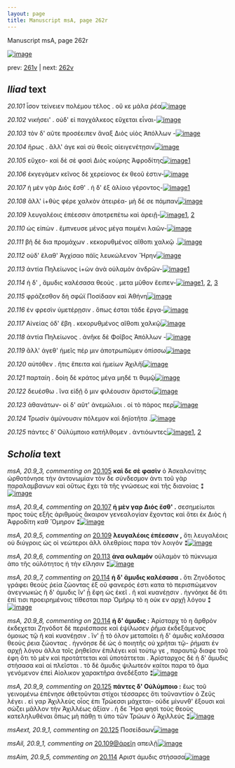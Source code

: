 ```yaml
---
layout: page
title: Manuscript msA, page 262r
---
```


Manuscript msA, page 262r

[![image](http://www.homermultitext.org/iipsrv?OBJ=IIP,1.0&FIF=/project/homer/pyramidal/deepzoom/hmt/vaimg/2017a/VA262RN_0432.tif&WID=100&CVT=JPEG)](http://www.homermultitext.org/ict2/?urn=urn:cite2:hmt:vaimg.2017a:VA262RN_0432)

prev:  [261v](../261v) | next:  [262v](../262v)

## *Iliad* text

*20.101* <a id="20.101"/> ἶσον τείνειεν πολέμου τέλος . οὔ κε μάλα ῥέα[![image](http://www.homermultitext.org/iipsrv?OBJ=IIP,1.0&FIF=/project/homer/pyramidal/deepzoom/hmt/vaimg/2017a/VA262RN_0432.tif&RGN=0.2050,0.1862,0.3989,0.02697&WID=1000&CVT=JPEG)](http://www.homermultitext.org/ict2/?urn=urn:cite2:hmt:vaimg.2017a:VA262RN_0432@0.2050,0.1862,0.3989,0.02697)

*20.102* <a id="20.102"/> νικήσει' . οὐδ' εἰ παγχάλκεος εὔχεται εἶναι-[![image](http://www.homermultitext.org/iipsrv?OBJ=IIP,1.0&FIF=/project/homer/pyramidal/deepzoom/hmt/vaimg/2017a/VA262RN_0432.tif&RGN=0.2074,0.2086,0.3989,0.02365&WID=1000&CVT=JPEG)](http://www.homermultitext.org/ict2/?urn=urn:cite2:hmt:vaimg.2017a:VA262RN_0432@0.2074,0.2086,0.3989,0.02365)

*20.103* <a id="20.103"/> τὸν δ' αῦτε προσέειπεν ἄναξ Διὸς υἱὸς Ἀπόλλων -[![image](http://www.homermultitext.org/iipsrv?OBJ=IIP,1.0&FIF=/project/homer/pyramidal/deepzoom/hmt/vaimg/2017a/VA262RN_0432.tif&RGN=0.2084,0.2284,0.4001,0.02697&WID=1000&CVT=JPEG)](http://www.homermultitext.org/ict2/?urn=urn:cite2:hmt:vaimg.2017a:VA262RN_0432@0.2084,0.2284,0.4001,0.02697)

*20.104* <a id="20.104"/> ἥρως . ἂλλ' άγε καὶ σὺ θεοῖς αἰειγενέτῃσιν[![image](http://www.homermultitext.org/iipsrv?OBJ=IIP,1.0&FIF=/project/homer/pyramidal/deepzoom/hmt/vaimg/2017a/VA262RN_0432.tif&RGN=0.2074,0.2492,0.4001,0.02393&WID=1000&CVT=JPEG)](http://www.homermultitext.org/ict2/?urn=urn:cite2:hmt:vaimg.2017a:VA262RN_0432@0.2074,0.2492,0.4001,0.02393)

*20.105* <a id="20.105"/> εὔχεο- καὶ δὲ σὲ φασὶ Διὸς κούρης Ἀφροδίτης[![image](http://www.homermultitext.org/iipsrv?OBJ=IIP,1.0&FIF=/project/homer/pyramidal/deepzoom/hmt/vaimg/2017a/VA262RN_0432.tif&RGN=0.2047,0.2642,0.4001,0.02766&WID=1000&CVT=JPEG)](http://www.homermultitext.org/ict2/?urn=urn:cite2:hmt:vaimg.2017a:VA262RN_0432@0.2047,0.2642,0.4001,0.02766)[1](#msA_20.9_3)

*20.106* <a id="20.106"/> ἐκγεγάμεν κεῖνος δὲ χερείονος ἐκ θεοῦ ἐστιν-[![image](http://www.homermultitext.org/iipsrv?OBJ=IIP,1.0&FIF=/project/homer/pyramidal/deepzoom/hmt/vaimg/2017a/VA262RN_0432.tif&RGN=0.2043,0.2831,0.4001,0.02766&WID=1000&CVT=JPEG)](http://www.homermultitext.org/ict2/?urn=urn:cite2:hmt:vaimg.2017a:VA262RN_0432@0.2043,0.2831,0.4001,0.02766)

*20.107* <a id="20.107"/> ἡ μὲν γὰρ Διός ἔσθ' . ἡ δ' ἐξ ἁλίοιο γέροντος-[![image](http://www.homermultitext.org/iipsrv?OBJ=IIP,1.0&FIF=/project/homer/pyramidal/deepzoom/hmt/vaimg/2017a/VA262RN_0432.tif&RGN=0.2017,0.3030,0.4001,0.02766&WID=1000&CVT=JPEG)](http://www.homermultitext.org/ict2/?urn=urn:cite2:hmt:vaimg.2017a:VA262RN_0432@0.2017,0.3030,0.4001,0.02766)[1](#msA_20.9_4)

*20.108* <a id="20.108"/> ἂλλ' ἰ+θὺς φέρε χαλκὸν ἀτειρέα- μὴ δέ σε πάμπαν[![image](http://www.homermultitext.org/iipsrv?OBJ=IIP,1.0&FIF=/project/homer/pyramidal/deepzoom/hmt/vaimg/2017a/VA262RN_0432.tif&RGN=0.2001,0.3216,0.4127,0.02794&WID=1000&CVT=JPEG)](http://www.homermultitext.org/ict2/?urn=urn:cite2:hmt:vaimg.2017a:VA262RN_0432@0.2001,0.3216,0.4127,0.02794)

*20.109* <a id="20.109"/> λευγαλέοις ἐπέεσσιν ἀποτρεπέτω καὶ ἀρειῇ-[![image](http://www.homermultitext.org/iipsrv?OBJ=IIP,1.0&FIF=/project/homer/pyramidal/deepzoom/hmt/vaimg/2017a/VA262RN_0432.tif&RGN=0.1947,0.3411,0.4022,0.02697&WID=1000&CVT=JPEG)](http://www.homermultitext.org/ict2/?urn=urn:cite2:hmt:vaimg.2017a:VA262RN_0432@0.1947,0.3411,0.4022,0.02697)[1](#msA_20.9_5), [2](#msAil_20.9_1)

*20.110* <a id="20.110"/> ὡς εἰπὼν . ἔμπνευσε μένος μέγα ποιμένι λαῶν-[![image](http://www.homermultitext.org/iipsrv?OBJ=IIP,1.0&FIF=/project/homer/pyramidal/deepzoom/hmt/vaimg/2017a/VA262RN_0432.tif&RGN=0.2014,0.3602,0.4215,0.02531&WID=1000&CVT=JPEG)](http://www.homermultitext.org/ict2/?urn=urn:cite2:hmt:vaimg.2017a:VA262RN_0432@0.2014,0.3602,0.4215,0.02531)

*20.111* <a id="20.111"/> βῆ δὲ δια προμάχων . κεκορυθμένος αἴθοπι χαλκῷ .[![image](http://www.homermultitext.org/iipsrv?OBJ=IIP,1.0&FIF=/project/homer/pyramidal/deepzoom/hmt/vaimg/2017a/VA262RN_0432.tif&RGN=0.2023,0.3769,0.4326,0.03098&WID=1000&CVT=JPEG)](http://www.homermultitext.org/ict2/?urn=urn:cite2:hmt:vaimg.2017a:VA262RN_0432@0.2023,0.3769,0.4326,0.03098)

*20.112* <a id="20.112"/> οὐδ' ἔλαθ' Ἀγχίσαο πάϊς λευκώλενον Ἥρην[![image](http://www.homermultitext.org/iipsrv?OBJ=IIP,1.0&FIF=/project/homer/pyramidal/deepzoom/hmt/vaimg/2017a/VA262RN_0432.tif&RGN=0.1993,0.3946,0.4326,0.03098&WID=1000&CVT=JPEG)](http://www.homermultitext.org/ict2/?urn=urn:cite2:hmt:vaimg.2017a:VA262RN_0432@0.1993,0.3946,0.4326,0.03098)

*20.113* <a id="20.113"/> ἀντία Πηλείωνος ἰ+ὼν ἀνὰ οὐλαμὸν ἀνδρῶν-[![image](http://www.homermultitext.org/iipsrv?OBJ=IIP,1.0&FIF=/project/homer/pyramidal/deepzoom/hmt/vaimg/2017a/VA262RN_0432.tif&RGN=0.1993,0.4147,0.4326,0.02877&WID=1000&CVT=JPEG)](http://www.homermultitext.org/ict2/?urn=urn:cite2:hmt:vaimg.2017a:VA262RN_0432@0.1993,0.4147,0.4326,0.02877)[1](#msA_20.9_6)

*20.114* <a id="20.114"/> ἡ δ' , ἄμυδις καλέσασα θεοὺς . μετα μῦθον ἔειπεν-[![image](http://www.homermultitext.org/iipsrv?OBJ=IIP,1.0&FIF=/project/homer/pyramidal/deepzoom/hmt/vaimg/2017a/VA262RN_0432.tif&RGN=0.2060,0.4342,0.4326,0.02628&WID=1000&CVT=JPEG)](http://www.homermultitext.org/ict2/?urn=urn:cite2:hmt:vaimg.2017a:VA262RN_0432@0.2060,0.4342,0.4326,0.02628)[1](#msA_20.9_8), [2](#msA_20.9_7), [3](#msAim_20.9_5)

*20.115* <a id="20.115"/> φράζεσθον δὴ σφῶϊ Ποσίδαον καὶ Ἀθήνη[![image](http://www.homermultitext.org/iipsrv?OBJ=IIP,1.0&FIF=/project/homer/pyramidal/deepzoom/hmt/vaimg/2017a/VA262RN_0432.tif&RGN=0.1927,0.4505,0.4326,0.02628&WID=1000&CVT=JPEG)](http://www.homermultitext.org/ict2/?urn=urn:cite2:hmt:vaimg.2017a:VA262RN_0432@0.1927,0.4505,0.4326,0.02628)

*20.116* <a id="20.116"/> ἐν φρεσὶν ὑμετέρῃσιν . ὅπως έσται τάδε ἔργα-[![image](http://www.homermultitext.org/iipsrv?OBJ=IIP,1.0&FIF=/project/homer/pyramidal/deepzoom/hmt/vaimg/2017a/VA262RN_0432.tif&RGN=0.2015,0.4689,0.4031,0.03071&WID=1000&CVT=JPEG)](http://www.homermultitext.org/ict2/?urn=urn:cite2:hmt:vaimg.2017a:VA262RN_0432@0.2015,0.4689,0.4031,0.03071)

*20.117* <a id="20.117"/> Αἰνείας ὁδ' ἔβη . κεκορυθμένος αἴθοπι χαλκῷ[![image](http://www.homermultitext.org/iipsrv?OBJ=IIP,1.0&FIF=/project/homer/pyramidal/deepzoom/hmt/vaimg/2017a/VA262RN_0432.tif&RGN=0.2015,0.4899,0.4160,0.02697&WID=1000&CVT=JPEG)](http://www.homermultitext.org/ict2/?urn=urn:cite2:hmt:vaimg.2017a:VA262RN_0432@0.2015,0.4899,0.4160,0.02697)

*20.118* <a id="20.118"/> ἀντία Πηλείωνος . ἀνῆκε δὲ Φοῖβος Ἀπόλλων -[![image](http://www.homermultitext.org/iipsrv?OBJ=IIP,1.0&FIF=/project/homer/pyramidal/deepzoom/hmt/vaimg/2017a/VA262RN_0432.tif&RGN=0.2015,0.5091,0.4160,0.02697&WID=1000&CVT=JPEG)](http://www.homermultitext.org/ict2/?urn=urn:cite2:hmt:vaimg.2017a:VA262RN_0432@0.2015,0.5091,0.4160,0.02697)

*20.119* <a id="20.119"/> ἂλλ' άγεθ' ἡμεῖς πέρ μιν ἀποτρωπῶμεν ὀπίσσω[![image](http://www.homermultitext.org/iipsrv?OBJ=IIP,1.0&FIF=/project/homer/pyramidal/deepzoom/hmt/vaimg/2017a/VA262RN_0432.tif&RGN=0.1997,0.5268,0.4160,0.02697&WID=1000&CVT=JPEG)](http://www.homermultitext.org/ict2/?urn=urn:cite2:hmt:vaimg.2017a:VA262RN_0432@0.1997,0.5268,0.4160,0.02697)

*20.120* <a id="20.120"/> αὐτόθεν . ἤτις ἔπειτα καὶ ἡμείων Ἀχιλῆϊ[![image](http://www.homermultitext.org/iipsrv?OBJ=IIP,1.0&FIF=/project/homer/pyramidal/deepzoom/hmt/vaimg/2017a/VA262RN_0432.tif&RGN=0.1992,0.5461,0.4160,0.02697&WID=1000&CVT=JPEG)](http://www.homermultitext.org/ict2/?urn=urn:cite2:hmt:vaimg.2017a:VA262RN_0432@0.1992,0.5461,0.4160,0.02697)

*20.121* <a id="20.121"/> παρταίη . δοίη δὲ κράτος μέγα μηδέ τι θυμῷ[![image](http://www.homermultitext.org/iipsrv?OBJ=IIP,1.0&FIF=/project/homer/pyramidal/deepzoom/hmt/vaimg/2017a/VA262RN_0432.tif&RGN=0.2012,0.5657,0.4160,0.02697&WID=1000&CVT=JPEG)](http://www.homermultitext.org/ict2/?urn=urn:cite2:hmt:vaimg.2017a:VA262RN_0432@0.2012,0.5657,0.4160,0.02697)

*20.122* <a id="20.122"/> δευέσθω . ἵνα εἰδῇ ὅ μιν φιλέουσιν ἄριστοι[![image](http://www.homermultitext.org/iipsrv?OBJ=IIP,1.0&FIF=/project/homer/pyramidal/deepzoom/hmt/vaimg/2017a/VA262RN_0432.tif&RGN=0.1942,0.5838,0.4160,0.02697&WID=1000&CVT=JPEG)](http://www.homermultitext.org/ict2/?urn=urn:cite2:hmt:vaimg.2017a:VA262RN_0432@0.1942,0.5838,0.4160,0.02697)

*20.123* <a id="20.123"/> ἀθανάτων- οἱ δ' αῦτ' ἀνεμώλιοι . οἱ τὸ πάρος περ[![image](http://www.homermultitext.org/iipsrv?OBJ=IIP,1.0&FIF=/project/homer/pyramidal/deepzoom/hmt/vaimg/2017a/VA262RN_0432.tif&RGN=0.1982,0.6026,0.4160,0.02697&WID=1000&CVT=JPEG)](http://www.homermultitext.org/ict2/?urn=urn:cite2:hmt:vaimg.2017a:VA262RN_0432@0.1982,0.6026,0.4160,0.02697)

*20.124* <a id="20.124"/> Τρωσὶν ἀμύνουσιν πόλεμον καὶ δηϊοτῆτα .[![image](http://www.homermultitext.org/iipsrv?OBJ=IIP,1.0&FIF=/project/homer/pyramidal/deepzoom/hmt/vaimg/2017a/VA262RN_0432.tif&RGN=0.1903,0.6189,0.4160,0.02697&WID=1000&CVT=JPEG)](http://www.homermultitext.org/ict2/?urn=urn:cite2:hmt:vaimg.2017a:VA262RN_0432@0.1903,0.6189,0.4160,0.02697)

*20.125* <a id="20.125"/> πάντες δ' Οὐλύμποιο κατήλθομεν . ἀντιόωντες[![image](http://www.homermultitext.org/iipsrv?OBJ=IIP,1.0&FIF=/project/homer/pyramidal/deepzoom/hmt/vaimg/2017a/VA262RN_0432.tif&RGN=0.1885,0.6429,0.4114,0.02628&WID=1000&CVT=JPEG)](http://www.homermultitext.org/ict2/?urn=urn:cite2:hmt:vaimg.2017a:VA262RN_0432@0.1885,0.6429,0.4114,0.02628)[1](#msA_20.9_9), [2](#msAext_20.9_1)

## *Scholia* text

*msA, 20.9_3, commenting on* [20.105](#20.105)  <a id="msA_20.9_3"/> **καὶ δε σὲ φασὶν** ὁ Ἀσκαλονίτης ὠρθοτόνησε τὴν ἀντονωμίαν τὸν δε σύνδεσμον ἀντι τοῦ γὰρ παραλαμβανων καὶ οὕτως ἔχει τὰ τῆς γνώσεως καὶ τῆς διανοίας ⁑[![image](http://www.homermultitext.org/iipsrv?OBJ=IIP,1.0&FIF=/project/homer/pyramidal/deepzoom/hmt/vaimg/2017a/VA262RN_0432.tif&RGN=0.6139,0.1953,0.2074,0.07524&WID=1000&CVT=JPEG)](http://www.homermultitext.org/ict2/?urn=urn:cite2:hmt:vaimg.2017a:VA262RN_0432@0.6139,0.1953,0.2074,0.07524)

*msA, 20.9_4, commenting on* [20.107](#20.107)  <a id="msA_20.9_4"/> **ἡ μὲν γαρ Διός ἔσθ' .** σεσημείωται προς τοὺς εξῆς ἀριθμοὺς ἄκαιρον γενεαλογίαν ἔχοντας καὶ ὅτει ἐκ Διὸς ἡ Ἀφροδίτη καθ Ὅμηρον ⁑[![image](http://www.homermultitext.org/iipsrv?OBJ=IIP,1.0&FIF=/project/homer/pyramidal/deepzoom/hmt/vaimg/2017a/VA262RN_0432.tif&RGN=0.6105,0.2560,0.2109,0.04965&WID=1000&CVT=JPEG)](http://www.homermultitext.org/ict2/?urn=urn:cite2:hmt:vaimg.2017a:VA262RN_0432@0.6105,0.2560,0.2109,0.04965)

*msA, 20.9_5, commenting on* [20.109](#20.109)  <a id="msA_20.9_5"/> **λευγαλέοις ἐπέεσσιν ,** ὅτι λευγαλέοις οὐ διύγροις ὡς οἱ νεώτεροι ἀλλ ὀλεθρίοις παρα τὸν λοιγόν ⁑[![image](http://www.homermultitext.org/iipsrv?OBJ=IIP,1.0&FIF=/project/homer/pyramidal/deepzoom/hmt/vaimg/2017a/VA262RN_0432.tif&RGN=0.6161,0.3028,0.2039,0.04329&WID=1000&CVT=JPEG)](http://www.homermultitext.org/ict2/?urn=urn:cite2:hmt:vaimg.2017a:VA262RN_0432@0.6161,0.3028,0.2039,0.04329)

*msA, 20.9_6, commenting on* [20.113](#20.113)  <a id="msA_20.9_6"/> **ἀνα ουλαμόν** οὐλαμὸν τὸ πύκνωμα ἀπο τῆς οὐλότητος ἠ τὴν εἴλησιν ⁑[![image](http://www.homermultitext.org/iipsrv?OBJ=IIP,1.0&FIF=/project/homer/pyramidal/deepzoom/hmt/vaimg/2017a/VA262RN_0432.tif&RGN=0.6190,0.3411,0.1914,0.03748&WID=1000&CVT=JPEG)](http://www.homermultitext.org/ict2/?urn=urn:cite2:hmt:vaimg.2017a:VA262RN_0432@0.6190,0.3411,0.1914,0.03748)

*msA, 20.9_7, commenting on* [20.114](#20.114)  <a id="msA_20.9_7"/> **ἡ δ' ἄμυδις καλέσασα .** ὅτι Ζηνόδοτος γράφει θεοὺς ῥεία ζώοντας ἐξ οῦ φανερός ἐστι κατα τὸ περισπώμενον ἀνεγνωκώς ῆ δ' άμυδις ἴν' ᾗ ἔφη ὡς ἐκεῖ . ῆ καὶ κυανέῃσιν . ἠγνόηκε δὲ ὅτι ἐπί τισι προειρημένοις τίθεσται παρ Ὁμήρῳ τὸ η οὐκ εν αρχῇ λόγου ⁑[![image](http://www.homermultitext.org/iipsrv?OBJ=IIP,1.0&FIF=/project/homer/pyramidal/deepzoom/hmt/vaimg/2017a/VA262RN_0432.tif&RGN=0.6258,0.3755,0.1997,0.09530&WID=1000&CVT=JPEG)](http://www.homermultitext.org/ict2/?urn=urn:cite2:hmt:vaimg.2017a:VA262RN_0432@0.6258,0.3755,0.1997,0.09530)

*msA, 20.9_8, commenting on* [20.114](#20.114)  <a id="msA_20.9_8"/> **ἡ δ' άμυδις :** Ἀρίσταρχ τὸ η ἄρθρὸν ἐκδεχεται Ζηνόδοτ δὲ περιέσπασε καὶ ἐψίλωσεν ῥῆμα ἐκδεξάμενος ὁμοιως τῷ ῆ καὶ κυανέῃσιν . ἵν' ᾖ τὸ όλον μεταποῖει ἡ δ' άμυδις καλέσασα θεοὺς ῥεια ζώοντας . ἡγνόησε δὲ ὡς ὁ ποιητῆς οὐ χρῆται τῷ- ῥήματι ἐν αρχῇ λόγου ἀλλα τοῖς ῥηθεῖσιν ἐπιλέγει καὶ τούτῳ γε , παραυτῷ διαφε τοῦ ἐφη ὅτι τὸ μὲν καὶ προτάττεται καὶ ὑποτάττεται . Ἀρίσταρχος δὲ ἡ δ' ἄμυδις στήσασα καὶ αἱ πλεῖσται . τὸ δὲ ἄμυδις ψιλωτεόν καίτοι παρα τὸ ἅμα γενόμενον ἐπεὶ Αἰολικον χαρακτῆρα ἀνεδέξατο ⁑[![image](http://www.homermultitext.org/iipsrv?OBJ=IIP,1.0&FIF=/project/homer/pyramidal/deepzoom/hmt/vaimg/2017a/VA262RN_0432.tif&RGN=0.6080,0.4571,0.2176,0.1918&WID=1000&CVT=JPEG)](http://www.homermultitext.org/ict2/?urn=urn:cite2:hmt:vaimg.2017a:VA262RN_0432@0.6080,0.4571,0.2176,0.1918)

*msA, 20.9_9, commenting on* [20.125](#20.125)  <a id="msA_20.9_9"/> **πάντες δ' Οὐλύμποιο :** ἕως τοῦ γεινομένω ἐπένησε ἀθετοῦνται στίχοι τέσσαρες ὅτι τοῦναντίον ὁ Ζεῦς λέγει . εἰ γαρ Ἀχιλλεὺς οἶος ἐπι Τρώεσσι μάχεται- οὐδε μίνυνθ' ἔξουσι καὶ σώζει μᾶλλον τὴν Ἀχιλλέως ἀξίαν . ἡ δε Ἥρα φησὶ τοὺς θεοὺς κατεληλυθέναι ὅπως μὴ πάθῃ τι ὑπο τῶν Τρώων ὁ Ἀχιλλεύς ⁑[![image](http://www.homermultitext.org/iipsrv?OBJ=IIP,1.0&FIF=/project/homer/pyramidal/deepzoom/hmt/vaimg/2017a/VA262RN_0432.tif&RGN=0.1699,0.6880,0.6439,0.05781&WID=1000&CVT=JPEG)](http://www.homermultitext.org/ict2/?urn=urn:cite2:hmt:vaimg.2017a:VA262RN_0432@0.1699,0.6880,0.6439,0.05781)

*msAext, 20.9_1, commenting on* [20.125](#20.125)  <a id="msAext_20.9_1"/> Ποσείδαων[![image](http://www.homermultitext.org/iipsrv?OBJ=IIP,1.0&FIF=/project/homer/pyramidal/deepzoom/hmt/vaimg/2017a/VA262RN_0432.tif&RGN=0.8355,0.4613,0.06319,0.03582&WID=1000&CVT=JPEG)](http://www.homermultitext.org/ict2/?urn=urn:cite2:hmt:vaimg.2017a:VA262RN_0432@0.8355,0.4613,0.06319,0.03582)

*msAil, 20.9_1, commenting on* [20.109@ἀρεῖῃ](#20.109@ἀρεῖῃ)  <a id="msAil_20.9_1"/> απειλῇ[![image](http://www.homermultitext.org/iipsrv?OBJ=IIP,1.0&FIF=/project/homer/pyramidal/deepzoom/hmt/vaimg/2017a/VA262RN_0432.tif&RGN=0.5383,0.3443,0.03371,0.008437&WID=1000&CVT=JPEG)](http://www.homermultitext.org/ict2/?urn=urn:cite2:hmt:vaimg.2017a:VA262RN_0432@0.5383,0.3443,0.03371,0.008437)

*msAim, 20.9_5, commenting on* [20.114](#20.114)  <a id="msAim_20.9_5"/> Αριστ άμυδις στήσασα[![image](http://www.homermultitext.org/iipsrv?OBJ=IIP,1.0&FIF=/project/homer/pyramidal/deepzoom/hmt/vaimg/2017a/VA262RN_0432.tif&RGN=0.5862,0.4444,0.04108,0.02683&WID=1000&CVT=JPEG)](http://www.homermultitext.org/ict2/?urn=urn:cite2:hmt:vaimg.2017a:VA262RN_0432@0.5862,0.4444,0.04108,0.02683)